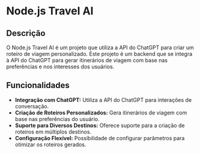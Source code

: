 # Node.js Travel AI

## Descrição

O Node.js Travel AI é um projeto que utiliza a API do ChatGPT para criar um roteiro de viagem personalizado. Este projeto é um backend que se integra à API do ChatGPT para gerar itinerários de viagem com base nas preferências e nos interesses dos usuários.

## Funcionalidades

- **Integração com ChatGPT:** Utiliza a API do ChatGPT para interações de conversação.
- **Criação de Roteiros Personalizados:** Gera itinerários de viagem com base nas preferências do usuário.
- **Suporte para Diversos Destinos:** Oferece suporte para a criação de roteiros em múltiplos destinos.
- **Configuração Flexível:** Possibilidade de configurar parâmetros para otimizar os roteiros gerados.
